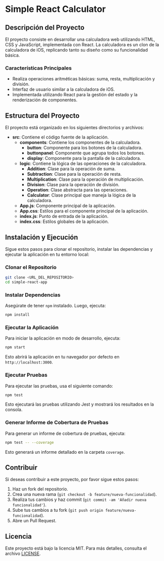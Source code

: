 # Simple React Calculator

## Descripción del Proyecto

El proyecto consiste en desarrollar una calculadora web utilizando HTML, CSS y JavaScript, implementada con React. La calculadora es un clon de la calculadora de iOS, replicando tanto su diseño como su funcionalidad básica.

### Características Principales

- Realiza operaciones aritméticas básicas: suma, resta, multiplicación y división.
- Interfaz de usuario similar a la calculadora de iOS.
- Implementada utilizando React para la gestión del estado y la renderización de componentes.

## Estructura del Proyecto

El proyecto está organizado en los siguientes directorios y archivos:

- **src**: Contiene el código fuente de la aplicación.
  - **components**: Contiene los componentes de la calculadora.
    - **button**: Componente para los botones de la calculadora.
    - **buttonpanel**: Componente que agrupa todos los botones.
    - **display**: Componente para la pantalla de la calculadora.
  - **logic**: Contiene la lógica de las operaciones de la calculadora.
    - **Addition**: Clase para la operación de suma.
    - **Subtraction**: Clase para la operación de resta.
    - **Multiplication**: Clase para la operación de multiplicación.
    - **Division**: Clase para la operación de división.
    - **Operation**: Clase abstracta para las operaciones.
    - **Calculator**: Clase principal que maneja la lógica de la calculadora.
  - **App.js**: Componente principal de la aplicación.
  - **App.css**: Estilos para el componente principal de la aplicación.
  - **index.js**: Punto de entrada de la aplicación.
  - **index.css**: Estilos globales de la aplicación.

## Instalación y Ejecución

Sigue estos pasos para clonar el repositorio, instalar las dependencias y ejecutar la aplicación en tu entorno local:

### Clonar el Repositorio

```sh
git clone <URL_DEL_REPOSITORIO>
cd simple-react-app
```

### Instalar Dependencias

Asegúrate de tener `npm` instalado. Luego, ejecuta:

```sh
npm install
```

### Ejecutar la Aplicación

Para iniciar la aplicación en modo de desarrollo, ejecuta:

```sh
npm start
```

Esto abrirá la aplicación en tu navegador por defecto en `http://localhost:3000`.

### Ejecutar Pruebas

Para ejecutar las pruebas, usa el siguiente comando:

```sh
npm test
```

Esto ejecutará las pruebas utilizando Jest y mostrará los resultados en la consola.

### Generar Informe de Cobertura de Pruebas

Para generar un informe de cobertura de pruebas, ejecuta:

```sh
npm test -- --coverage
```

Esto generará un informe detallado en la carpeta `coverage`.

## Contribuir

Si deseas contribuir a este proyecto, por favor sigue estos pasos:

1. Haz un fork del repositorio.
2. Crea una nueva rama (`git checkout -b feature/nueva-funcionalidad`).
3. Realiza tus cambios y haz commit (`git commit -am 'Añadir nueva funcionalidad'`).
4. Sube tus cambios a tu fork (`git push origin feature/nueva-funcionalidad`).
5. Abre un Pull Request.

## Licencia

Este proyecto está bajo la licencia MIT. Para más detalles, consulta el archivo [LICENSE](LICENSE).
